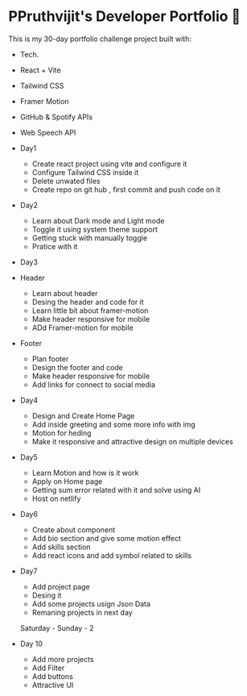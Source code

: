# PPruthvijit's Developer Portfolio 🚀

This is my 30-day portfolio challenge project built with:
- Tech.
 - React + Vite
 - Tailwind CSS
 - Framer Motion
 - GitHub & Spotify APIs
 - Web Speech API

- Day1 
   - Create react project using vite and configure it 
   - Configure Tailwind CSS inside it
   - Delete unwated files
   - Create repo on git hub , first commit and push code on it 
- Day2
   - Learn about Dark mode and Light mode 
   - Toggle it using system theme support
   - Getting stuck with manually toggle
   - Pratice with it 
- Day3
 - Header
    - Learn about header
    - Desing the header and code for it 
    - Learn little bit about framer-motion 
    - Make header responsive for mobile 
    - ADd Framer-motion for mobile 
 - Footer
   - Plan footer 
   - Design the footer and code 
   - Make header responsive for mobile 
   - Add links for connect to social media
   
 - Day4
   - Design and Create Home Page
   - Add inside greeting and some more info with img
   - Motion for heding 
   - Make it responsive and attractive design on multiple devices

 - Day5
   - Learn Motion and how is it work 
   - Apply on Home page
   - Getting sum error related with it and solve using AI
   - Host on netlify 
   
- Day6 
  - Create about component 
  - Add bio section and give some motion effect
  - Add skills section 
  - Add react icons and add symbol related to skills 

- Day7 
   - Add project page 
   - Desing it 
   - Add some projects usign Json Data
   - Remaning projects in next day


   Saturday - Sunday - 2 

- Day 10
    - Add more projects 
    - Add Filter 
    - Add buttons 
    - Attractive UI
    